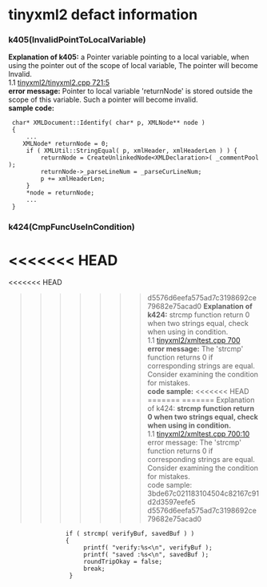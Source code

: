 tinyxml2 defact information
=======================
### k405(InvalidPointToLocalVariable)
**Explanation of k405:** a Pointer variable pointing to a local variable, when using the pointer out of the scope of local variable, The pointer will become Invalid.<br>
1.1 [tinyxml2/tinyxml2.cpp 721:5 ](tinyxml2/tinyxml2.cpp#L721)<br>
**error message:** Pointer to local variable 'returnNode' is stored outside the scope of this variable. Such a pointer will become invalid.<br>
**sample code:**
```
 char* XMLDocument::Identify( char* p, XMLNode** node )
 {
     ...
    XMLNode* returnNode = 0;
     if ( XMLUtil::StringEqual( p, xmlHeader, xmlHeaderLen ) ) {
         returnNode = CreateUnlinkedNode<XMLDeclaration>( _commentPool );
         returnNode->_parseLineNum = _parseCurLineNum;
         p += xmlHeaderLen;
     }
     *node = returnNode;
     ...
 }
```
### k424(CmpFuncUseInCondition)
<<<<<<< HEAD
=======
<<<<<<< HEAD
>>>>>>> d5576d6eefa575ad7c3198692ce79682e75acad0
**Explanation of k424:** strcmp function return 0 when two strings equal, check when using in condition.<br>
1.1 [tinyxml2/xmltest.cpp 700](tinyxml2/xmltest.cpp#L700) <br>
**error message:** The 'strcmp' function returns 0 if corresponding strings are equal. Consider examining the condition for mistakes.<br>
**code sample:**
<<<<<<< HEAD
=======
=======
Explanation of k424: **strcmp function return 0 when two strings equal, check when using in condition.**<br>
1.1 [tinyxml2/xmltest.cpp 700:10](tinyxml2/xmltest.cpp#L700) <br>
error message: The 'strcmp' function returns 0 if corresponding strings are equal. Consider examining the condition for mistakes.<br>
code sample:
>>>>>>> 3bde67c021183104504c82167c91d2d3597eefe5
>>>>>>> d5576d6eefa575ad7c3198692ce79682e75acad0
```
                if ( strcmp( verifyBuf, savedBuf ) )
                {
                     printf( "verify:%s<\n", verifyBuf );
                     printf( "saved :%s<\n", savedBuf );
                     roundTripOkay = false;
                     break;
                 }

```
